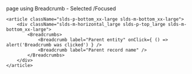 page using Breadcrumb - Selected /Focused

    <article className="slds-p-bottom_xx-large slds-m-bottom_xx-large">
        <div className="slds-m-horizontal_large slds-p-top_large slds-m-bottom_xx-large">
            <Breadcrumbs>
                <Breadcrumb label="Parent entity" onClick={ () => alert('Breadcrumb was clicked') } />
                <Breadcrumb label="Parent record name" />
            </Breadcrumbs>
        </div>
    </article>
